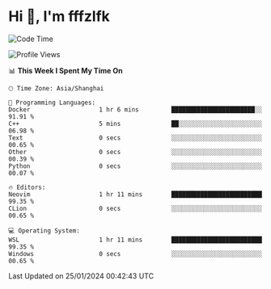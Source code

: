 # Hi 👋, I'm fffzlfk

<!--START_SECTION:waka-->
![Code Time](http://img.shields.io/badge/Code%20Time-643%20hrs%2033%20mins-blue)

![Profile Views](http://img.shields.io/badge/Profile%20Views-0-blue)

📊 **This Week I Spent My Time On** 

```text
🕑︎ Time Zone: Asia/Shanghai

💬 Programming Languages: 
Docker                   1 hr 6 mins         ███████████████████████░░   91.91 % 
C++                      5 mins              ██░░░░░░░░░░░░░░░░░░░░░░░   06.98 % 
Text                     0 secs              ░░░░░░░░░░░░░░░░░░░░░░░░░   00.65 % 
Other                    0 secs              ░░░░░░░░░░░░░░░░░░░░░░░░░   00.39 % 
Python                   0 secs              ░░░░░░░░░░░░░░░░░░░░░░░░░   00.07 % 

🔥 Editors: 
Neovim                   1 hr 11 mins        █████████████████████████   99.35 % 
CLion                    0 secs              ░░░░░░░░░░░░░░░░░░░░░░░░░   00.65 % 

💻 Operating System: 
WSL                      1 hr 11 mins        █████████████████████████   99.35 % 
Windows                  0 secs              ░░░░░░░░░░░░░░░░░░░░░░░░░   00.65 % 
```


 Last Updated on 25/01/2024 00:42:43 UTC
<!--END_SECTION:waka-->
